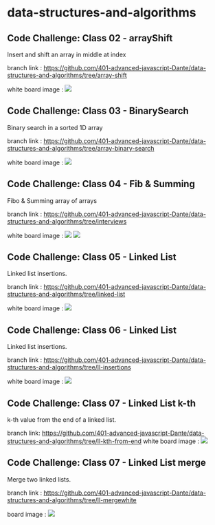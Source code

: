 # data-structures-and-algorithms

## Code Challenge: Class 02 - arrayShift 
Insert and shift an array in middle at index

branch link :
https://github.com/401-advanced-javascript-Dante/data-structures-and-algorithms/tree/array-shift

white board image :
![](assets/arrayShift.JPG)




## Code Challenge: Class 03 - BinarySearch 
Binary search in a sorted 1D array


branch link :
https://github.com/401-advanced-javascript-Dante/data-structures-and-algorithms/tree/array-binary-search

white board image :
![](assets/binaryArr.JPG)




## Code Challenge: Class 04 - Fib & Summing
Fibo & Summing array of arrays

branch link :
https://github.com/401-advanced-javascript-Dante/data-structures-and-algorithms/tree/interviews


white board image :
![](assets/fibo.JPG)
![](assets/summ.JPG)



## Code Challenge: Class 05 - Linked List
Linked list insertions.


branch link :
https://github.com/401-advanced-javascript-Dante/data-structures-and-algorithms/tree/linked-list

white board image :
![](assets/linkedlist.JPG)


## Code Challenge: Class 06 - Linked List
Linked list insertions.


branch link :
https://github.com/401-advanced-javascript-Dante/data-structures-and-algorithms/tree/ll-insertions

white board image :
![](assets/linkedlist2.jpg)


## Code Challenge: Class 07 - Linked List k-th
k-th value from the end of a linked list.

branch link:
https://github.com/401-advanced-javascript-Dante/data-structures-and-algorithms/tree/ll-kth-from-end
white board image :
![](assets/linkedlist3.JPG)


## Code Challenge: Class 07 - Linked List merge
Merge two linked lists.


branch link :
https://github.com/401-advanced-javascript-Dante/data-structures-and-algorithms/tree/ll-mergewhite

 board image :
![](assets/llmerge.JPG)





